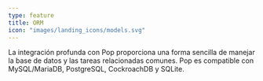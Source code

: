 ```yaml
---
type: feature
title: ORM
icon: "images/landing_icons/models.svg"
---
```

La integración profunda con Pop proporciona una forma sencilla de manejar la base de datos y las tareas relacionadas comunes. Pop es compatible con MySQL/MariaDB, PostgreSQL, CockroachDB y SQLite.